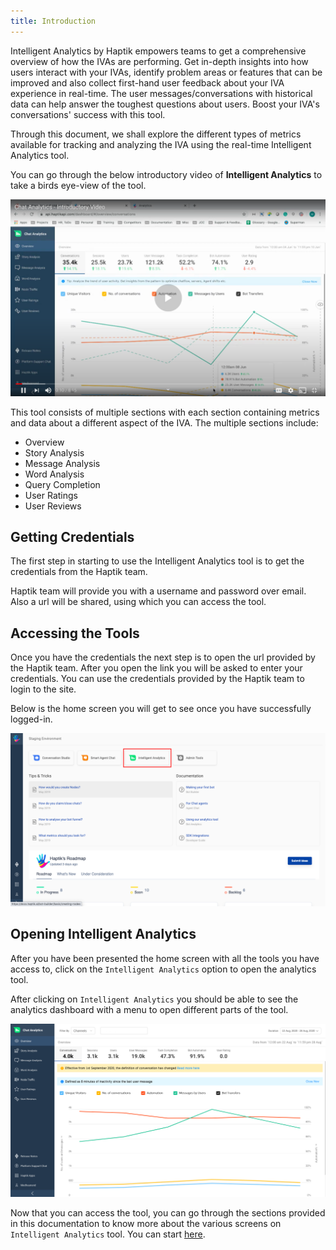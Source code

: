 ```yaml
---
title: Introduction
---
```


Intelligent Analytics by Haptik empowers teams to get a comprehensive overview of how the IVAs are performing. Get in-depth insights into how users interact with your IVAs, identify problem areas or features that can be improved and also collect first-hand user feedback about your IVA experience in real-time. The user messages/conversations with historical data can help answer the toughest questions about users. Boost your IVA's conversations' success with this tool.

Through this document, we shall explore the different types of metrics available for tracking and analyzing the IVA using the real-time Intelligent Analytics tool.

You can go through the below introductory video of **Intelligent Analytics** to take a birds eye-view of the tool.

[![Menu](assets/IAVideo.png)](https://youtu.be/0xodi9IC5eg)

This tool consists of multiple sections with each section containing metrics and data about a different aspect of the IVA. The multiple sections include:

- Overview
- Story Analysis
- Message Analysis
- Word Analysis
- Query Completion
- User Ratings
- User Reviews

## Getting Credentials
The first step in starting to use the Intelligent Analytics tool is to get the credentials from the Haptik team.

Haptik team will provide you with a username and password over email. Also a url will be shared, using which you can access the tool.

## Accessing the Tools
Once you have the credentials the next step is to open the url provided by the Haptik team. After you open the link you will be asked to enter your credentials. You can use the credentials provided by the Haptik team to login to the site.

Below is the home screen you will get to see once you have successfully logged-in.

![Menu](assets/analyticshomescreen.png)

## Opening Intelligent Analytics
After you have been presented the home screen with all the tools you have access to, click on the `Intelligent Analytics` option to open the analytics tool.

After clicking on `Intelligent Analytics` you should be able to see the analytics dashboard with a menu to open different parts of the tool.

![Analytics Dashboard](assets/homescreen2.png)

Now that you can access the tool, you can go through the sections provided in this documentation to know more about the various screens on `Intelligent Analytics` tool. You can start [here](https://docs.haptik.ai/bot-analytics/overview).
